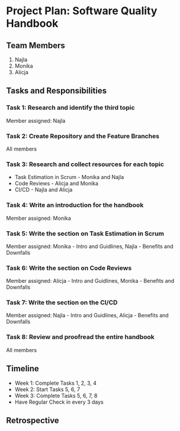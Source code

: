 # Project Plan: Software Quality Handbook

## Team Members

1. Najla 
2. Monika
3. Alicja

## Tasks and Responsibilities

### Task 1: Research and identify the third topic

Member assigned: Najla

### Task 2: Create Repository and the Feature Branches

All members

### Task 3: Research and collect resources for each topic

- Task Estimation in Scrum - Monika and Najla
- Code Reviews - Alicja and Monika
- CI/CD - Najla and Alicja

### Task 4: Write an introduction for the handbook

Member assigned: Monika

### Task 5: Write the section on Task Estimation in Scrum

Member assigned: Monika - Intro and Guidlines, Najla - Benefits and Downfalls

### Task 6: Write the section on Code Reviews

Member assigned: Alicja - Intro and Guidlines, Monika - Benefits and Downfalls

### Task 7: Write the section on the CI/CD

Member assigned: Najla - Intro and Guidlines, Alicja - Benefits and Downfalls

### Task 8: Review and proofread the entire handbook

All members

## Timeline

- Week 1: Complete Tasks 1, 2, 3, 4
- Week 2: Start Tasks 5, 6, 7
- Week 3: Complete Tasks 5, 6, 7, 8
- Have Regular Check in every 3 days

## Retrospective